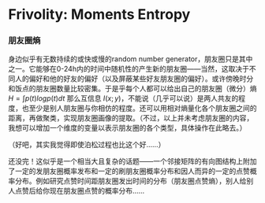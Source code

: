 # Frivolity: Moments Entropy

### 朋友圈熵

身边似乎有无数持续的或快或慢的random number generator，朋友圈只是其中之一。它能够在0-24h内的时间中随机性的产生新的朋友圈——当然，这取决于不同人的偏好和他的好友的偏好（以及屏蔽某些好友朋友圈的偏好）。或许傍晚时分和饭点的朋友圈数量比较密集。于是乎每个人都可以给出自己的朋友圈（微分）熵 $H = \int p(t) log p(t) dt$ 那么互信息 $I(x;y)$，不能说（几乎可以说）是两人共友的程度，也至少是别人朋友圈与你相仿的程度。还可以用相对熵量化各个朋友圈之间的距离，再做聚类，实现朋友圈画像的提取。（不过，以上并未考虑朋友圈的内容，我想可以增加一个维度的变量以表示朋友圈的各个类型，具体操作在此略去。）

（好吧，其实我觉得即使泊松过程也比这个好……）

还没完！这似乎是一个相当大且复杂的话题——一个邻接矩阵的有向图结构上附加了一定的发朋友圈概率发布和一定的刷朋友圈概率分布和因人而异的一定的点赞概率分布。例如研究点赞时间距朋友圈发出时间的分布（朋友圈点赞熵），别人给别人点赞后给你现在朋友圈点赞的概率分布……